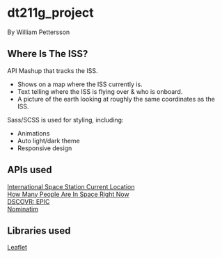 # dt211g_project
By William Pettersson

## Where Is The ISS?
API Mashup that tracks the ISS.  
- Shows on a map where the ISS currently is.  
- Text telling where the ISS is flying over & who is onboard.  
- A picture of the earth looking at roughly the same coordinates as the ISS.  
  
Sass/SCSS is used for styling, including:  
- Animations  
- Auto light/dark theme  
- Responsive design
  
## APIs used
[International Space Station Current Location](http://open-notify.org/Open-Notify-API/ISS-Location-Now/)  
[How Many People Are In Space Right Now](http://open-notify.org/Open-Notify-API/People-In-Space/)  
[DSCOVR: EPIC](https://epic.gsfc.nasa.gov/)  
[Nominatim](https://nominatim.org/release-docs/develop/api/Reverse/)  
  
## Libraries used
[Leaflet](https://leafletjs.com/)

